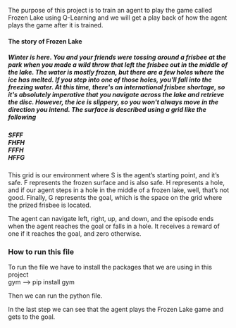 The purpose of this project is to train an agent to play the game called Frozen Lake using Q-Learning and we will get a play back of how the agent plays the game after it is trained.

#### The story of Frozen Lake 

##### Winter is here. You and your friends were tossing around a frisbee at the park when you made a wild throw that left the frisbee out in the middle of the lake. The water is mostly frozen, but there are a few holes where the ice has melted. If you step into one of those holes, you'll fall into the freezing water. At this time, there's an international frisbee shortage, so it's absolutely imperative that you navigate across the lake and retrieve the disc. However, the ice is slippery, so you won't always move in the direction you intend. The surface is described using a grid like the following

<h5> SFFF<br>
FHFH <br>
FFFH <br>
HFFG</h5>

This grid is our environment where S is the agent’s starting point, and it’s safe. F represents the frozen surface and is also safe. H represents a hole, and if our agent steps in a hole in the middle of a frozen lake, well, that’s not good. Finally, G represents the goal, which is the space on the grid where the prized frisbee is located.

The agent can navigate left, right, up, and down, and the episode ends when the agent reaches the goal or falls in a hole. It receives a reward of one if it reaches the goal, and zero otherwise.

### How to run this file

To run the file we have to install the packages that we are using in this project <br>
gym -->  pip install gym

Then we can run the python file.

In the last step we can see that the agent plays the Frozen Lake game and gets to the goal.
